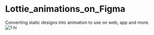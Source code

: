 # Lottie_animations_on_Figma
Converting static designs into animation to use on web, app and more. <br>
![1  hi](https://github.com/user-attachments/assets/f9a47328-dbf9-4a65-a16d-c38b8dc5635a) <br>
